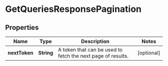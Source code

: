 # GetQueriesResponsePagination

## Properties
Name | Type | Description | Notes
------------ | ------------- | ------------- | -------------
**nextToken** | **String** | A token that can be used to fetch the next page of results. |  [optional]
